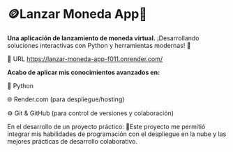 # 🪙Lanzar Moneda App📱


**Una aplicación de lanzamiento de moneda virtual.**
¡Desarrollando soluciones interactivas con Python y herramientas modernas! 🚀

🔗 URL https://lanzar-moneda-app-f011.onrender.com/



**Acabo de aplicar mis conocimientos avanzados en:**



🐍 Python



🌐 Render.com (para despliegue/hosting)



⚙️ Git \& GitHub (para control de versiones y colaboración)


En el desarrollo de un proyecto práctico: 
🎯Este proyecto me permitió integrar mis habilidades de programación con el despliegue en la nube y las mejores prácticas de desarrollo colaborativo.

